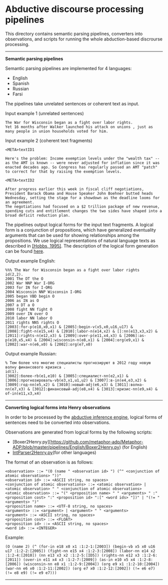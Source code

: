 Abductive discourse processing pipelines
===

This directory contains semantic parsing pipelines, converters into observations, 
and scripts for running the whole abduction-based discrourse processing.

---

**Semantic parsing pipelines**

Semantic parsing pipelines are implemented for 4 languages:
- English
- Spanish
- Russian
- Farsi

The pipelines take unrelated sentences or coherent text as input.

Input example 1 (unrelated sentences)

```
The War for Wisconsin began as a fight over labor rights.
Yet 16 months after Walker launched his attack on unions , just as many people in union households voted for him.
```

Input example 2 (coherent text fragments)

```
<META>textID1

Here's the problem: Income exemption levels under the "wealth tax" -- as the AMT is known -- were never adjusted for inflation since it was enacted decades ago. So Congress has regularly passed an AMT "patch" to correct for that by raising the exemption levels. 

<META>textID2

After progress earlier this week in fiscal cliff negotiations, President Barack Obama and House Speaker John Boehner butted heads Wednesday, setting the stage for a showdown as the deadline looms for an agreement.
The negotiations had focused on a $2 trillion package of new revenue, spending cuts and entitlement changes the two sides have shaped into a broad deficit reduction plan.
```

The pipelines output logical forms for the input text fragments. A logical form 
is a conjunction of propositions, which have generalized eventuality arguments that can be used for 
showing relationships among the propositions. We use logical representations of natural language texts as 
described in [[Hobbs, 1995]](http://www.isi.edu/~hobbs/op-acl85.pdf). The description of the logical form generation
can be found [here](https://github.com/metaphor-adp/Metaphor-ADP/blob/master/pipelines/INSTRUCTIONS.md).

Output example English:

```
%%% The War for Wisconsin began as a fight over labor rights 
id(2,2).
2001 The DT the O 
2002 War NNP War I-ORG 
2003 for IN for I-ORG 
2004 Wisconsin NNP Wisconsin I-ORG 
2005 began VBD begin O 
2006 as IN as O 
2007 a DT a O 
2008 fight NN fight O 
2009 over IN over O 
2010 labor NN labor O 
2011 rights NNS rights O 
[2003]:for-p(e18,x0,x1) & [2005]:begin-v(x5,x0,u16,u17) & [2008]:fight-n(e15,x4) & [2010]:labor-n(e14,x2) & []:nn(e13,x3,x2) & [2011]:rights-n(e12,x3) & [2009]:over-p(e11,x4,x3) & [2006]:as-p(e10,x5,x4) & [2004]:wisconsin-n(e8,x1) & [2004]:org(e9,x1) & [2002]:war-n(e6,x0) & [2002]:org(e7,x0)
```

Output example Russian:

```
% Тем более что многие специалисты прогнозируют в 2012 году новую волну финансового кризиса .
id(1).
[3002]:более-rb(e1,e10) & [3005]:специалист-nn(e2,x1) & [3006]:прогнозировать-vb(e3,x1,u1,u2) & [3007]:в-in(e4,e3,x2) & [3009]:год-nn(e5,x2) & [3010]:новый-adj(e6,x3) & [3011]:волна-nn(e7,x3) & [3012]:финансовый-adj(e8,x4) & [3013]:кризис-nn(e9,x4) & of-in(e11,x3,x4)
```

---

**Converting logical forms into Henry observations**

In order to be processed by the [abductive inference engine](http://code.google.com/p/henry-n700/), 
logical forms of sentences need to be converted into observations.

Observations are generated from logical forms by the following scripts:

- [Boxer2Henry.py][https://github.com/metaphor-adp/Metaphor-ADP/blob/master/pipelines/English/Boxer2Henry.py) (for English)
- [IntParser2Henry.py](https://github.com/metaphor-adp/Metaphor-ADP/blob/master/pipelines/common/IntParser2Henry.py)(for other languages)


The format of an observation is as follows:

```
<observation> ::= "(O (name " <observation id> ") (^" <conjunction of atomic observations> "))" 
<observation id> ::= <ASCII string, no spaces>
<conjunction of atomic observations> ::= <atomic observation> | <atomic observation> " " <conjunction of atomic observations>
<atomic observation> ::= "(" <proposition name> " " <arguments> " :" <proposition cost> ":" <proposition id> ":[" <word ids> "])" | "(!= " <arguments> ")"
<proposition name> ::= <UTF-8 string, no spaces>
<arguments> ::= <argument> | <argument> " " <arguments>
<argument> ::= <ASCII string, no spaces>
<proposition cost> ::= <FLOAT>
<proposition id> ::= <ASCII string, no spaces>
<word id> ::= <INTEGER>
```

Example:

```
(O (name 2) (^ (for-in e18 x0 x1 :1:2-1:[2003]) (begin-vb x5 x0 u16 u17 :1:2-2:[2005]) (fight-nn e15 x4 :1:2-3:[2008]) (labor-nn e14 x2 :1:2-4:[2010]) (nn e13 x3 x2 :1:2-5:[ID5]) (rights-nn e12 x3 :1:2-6:[2011]) (over-in e11 x4 x3 :1:2-7:[2009]) (as-in e10 x5 x4 :1:2-8:[2006]) (wisconsin-nn e8 x1 :1:2-9:[2004]) (org e9 x1 :1:2-10:[2004]) (war-nn e6 x0 :1:2-11:[2002]) (org e7 x0 :1:2-12:[2002]) (!= e6 e7) (!= e8 e9) (!= e9 e7)))
```

---
